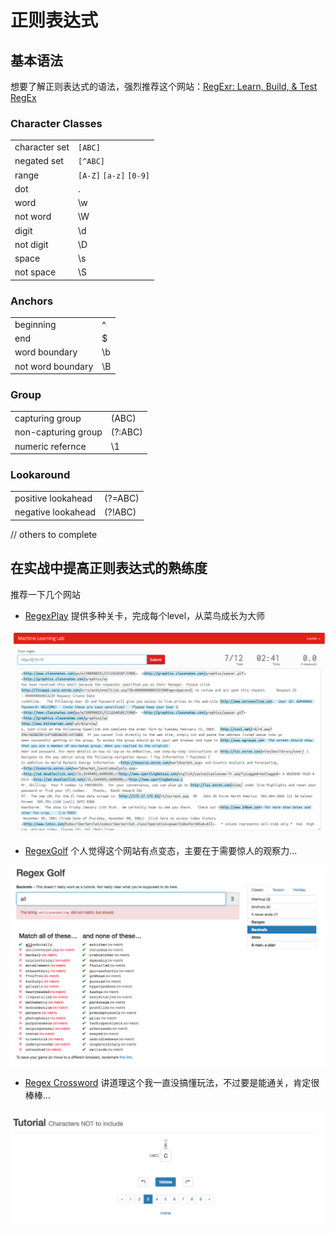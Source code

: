 # 正则表达式

## 基本语法

想要了解正则表达式的语法，强烈推荐这个网站：[RegExr: Learn, Build, & Test RegEx](https://regexr.com/)

### Character Classes

|  |  |
| :--- | :--- |
| character set | `[ABC]` |
| negated set | `[^ABC]` |
| range | `[A-Z]` `[a-z]` `[0-9]` |
| dot | . |
| word | \w |
| not word | \W |
| digit | \d |
| not digit | \D |
| space | \s |
| not space | \S |

### Anchors

|  |  |
| :--- | :--- |
| beginning | ^ |
| end | $ |
| word boundary | \b |
| not word boundary | \B |

### Group

|  |  |
| :--- | :--- |
| capturing group | \(ABC\) |
| non-capturing group | \(?:ABC\) |
| numeric refernce | \1 |

### Lookaround

|  |  |
| :--- | :--- |
| positive lookahead | \(?=ABC\) |
| negative lookahead | \(?!ABC\) |

// others to complete

## 在实战中提高正则表达式的熟练度

推荐一下几个网站

* [RegexPlay](http://play.inginf.units.it/#/sheet) 提供多种关卡，完成每个level，从菜鸟成长为大师

![](../../.gitbook/assets/2018-08-01-10-27-18.png)

* [RegexGolf](https://alf.nu/RegexGolf) 个人觉得这个网站有点变态，主要在于需要惊人的观察力...

![](../../.gitbook/assets/2018-08-01-10-27-24.png)

* [Regex Cross­word](https://regexcrossword.com/) 讲道理这个我一直没搞懂玩法，不过要是能通关，肯定很棒棒...

![](../../.gitbook/assets/2018-08-01-10-27-34.png)


